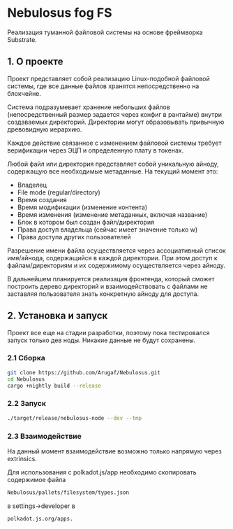 # Nebulosus fog FS

Реализация туманной файловой системы на основе фреймворка Substrate.

## 1. О проекте

Проект представляет собой реализацию Linux-подобной файловой системы, где все данные файлов хранятся непосредственно на блокчейне.

Система подразумевает хранение небольших файлов (непосредственный размер задается через конфиг в рантайме) внутри создаваемых директорий.
Директории могут образовывать привычную древовидную иерархию.

Каждое действие связанное с изменением файловой системы требует верификации через ЭЦП и определенную плату в токенах.

Любой файл или директория представляет собой уникальную айноду, содержащую все необходимые метаданные. На текущий момент это:
* Владелец
* File mode (regular/directory)
* Время создания
* Время модификации (изменение контента)
* Время изменения (изменение метаданных, включая название)
* Блок в котором был создан файл/директория
* Права доступ владельца (сейчас имеет значение только w)
* Права доступа других пользователей

Разрешение имени файла осуществляется через ассоциативный список имя/айнода, содержащийся в каждой директории.
При этом доступ к файлам/директориям и их содержимому осуществляется через айноду.

В дальнейшем планируется реализация фронтенда, который сможет построить дерево директорий и взаимодействовать с файлами не заставляя пользователя знать конкретную айноду для доступа.

## 2. Установка и запуск

Проект все еще на стадии разработки, поэтому пока тестировался запуск только дев ноды. Никакие данные не будут сохранены.

### 2.1 Сборка

```bash
git clone https://github.com/Arugaf/Nebulosus.git
cd Nebulosus
cargo +nightly build --release
```

### 2.2 Запуск

```bash
./target/release/nebulosus-node --dev --tmp
```

### 2.3 Взаимодействие

На данный момент взаимодействие возможно только напрямую через extrinsics.

Для использования с polkadot.js/app необходимо скопировать содержимое файла 

```bash
Nebulosus/pallets/filesystem/types.json
```

в settings->developer в

```
polkadot.js.org/apps.
```
